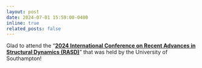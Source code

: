 ```yaml
---
layout: post
date: 2024-07-01 15:59:00-0400
inline: true
related_posts: false
---
```


Glad to attend the “<strong>[2024 International Conference on Recent Advances in Structural Dynamics (RASD)](https://www.southampton.ac.uk/rasd/programme.page)</strong>” that was held by the University of Southampton!
